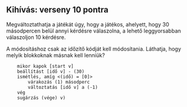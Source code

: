 ## Kihívás: verseny 10 pontra

Megváltoztathatja a játékát úgy, hogy a játékos, ahelyett, hogy 30 másodpercen belül annyi kérdésre válaszolna, a lehető leggyorsabban válaszoljon 10 kérdésre.

A módosításhoz csak az időzítő kódját kell módosítania. Láthatja, hogy melyik blokkoknak másnak kell lenniük?

```blocks3
    mikor kapok [start v]
    beállítást [idő v] - (30)
    ismétlés, amíg <(idő) = [0]>
        várakozás (1) másodperc
        változtatás [idő v] a (-1)
    vég
    sugárzás (vége) v)
```
